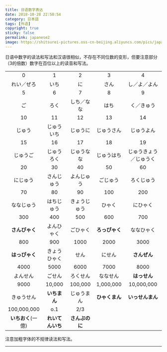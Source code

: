 ```yaml
---
title: 日语数字表达
date: 2018-10-28 22:50:54
category: 日本語
tags: [外语]
copyright: true
sticky: false
permalink: japanese2
image: https://shitsurei-pictures.oss-cn-beijing.aliyuncs.com/pics/japanese2.jpg
---
```


日语中数字的读法和写法和汉语很相似，不存在不同位数的变形，但要注意部分（3的倍数）数字在百位以上的读音和写法。

<!-- more -->

|  |  |  |  |  |
| :---: | :---: | :---: | :---: | :---: |
| 0 | 1 | 2 | 3 | 4 |
| れい／ぜろ | いち | に | さん | し／よ／よん |
| 5 | 6 | 7 | 8 | 9 |
| ご | ろく | しち／なな | はち | く／きゅう |
| 10 | 11 | 12 | 13 | 14 |
| じゅう | じゅういち | じゅうに | じゅうさん | じゅうよん |
| 15 | 16 | 17 | 18 | 19 |
| じゅうご | じゅうろく | じゅうなな | じゅうはち | じゅうきょう／じゅうく |
| 20 | 30 | 40 | 50 | 60 |
| にじゅう | さんじゅう | よんじゅう | ごじゅう | ろくじゅう |
| 70 | 80 | 90 | 100 | 200 |
| ななじゅう | はちじゅう | きょうじゅう | ひゃく | にひゃく |
| 300 | 400 | 500 | 600 | 700 |
| **さんびゃく** | よんひゃく | ごひゃく | **ろっぴゃく** | ななひゃく |
| 800 | 900 | 1000 | 2000 | 3000 |
| **はっぴゃく** | きょうひゃく | せん | にせん | **さんぜん** |
| 4000 | 5000 | 6000 | 7000 | 8000 |
| よんせん | ごせん | ろくせん | ななせん | **はっせん** |
| 9000 | 10,000 | 100,000 | 1,000,000 | 10,000,000 |
| きゅうせん | **いちまん** | じゅうまん | **ひゃくまん** | **いっせんまん** |
| 100,000,000 | o.1 | 2/3 |  |  |
| **いちおく**(一億) | **れいてんいち** | **さんぶのに** |  |  |

<div class="note info"><p>注意加粗字体的不规律读法和写法。</p></div>

<hr />
